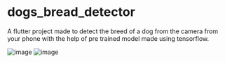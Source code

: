 # dogs_bread_detector
A flutter project made to detect the breed of a dog from the camera from your phone with the help of pre trained model made using tensorflow.

![image](https://github.com/user-attachments/assets/75eb965b-95c0-4002-b840-0ee462565380)
![image](https://github.com/user-attachments/assets/332b2251-dff0-4ad2-b9aa-8944ffc7e1f5)


